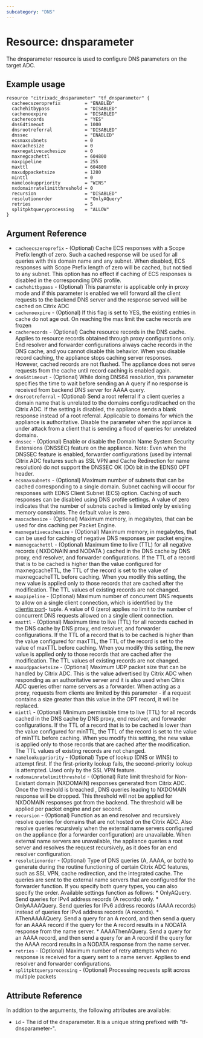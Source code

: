 ```yaml
---
subcategory: "DNS"
---
```


# Resource: dnsparameter

The dnsparameter resource is used to configure DNS parameters on the target ADC.


## Example usage

```hcl
resource "citrixadc_dnsparameter" "tf_dnsparameter" {
  cacheecszeroprefix         = "ENABLED"
  cachehitbypass             = "DISABLED"
  cachenoexpire              = "DISABLED"
  cacherecords               = "YES"
  dns64timeout               = 1000
  dnsrootreferral            = "DISABLED"
  dnssec                     = "ENABLED"
  ecsmaxsubnets              = 0
  maxcachesize               = 0
  maxnegativecachesize       = 0
  maxnegcachettl             = 604800
  maxpipeline                = 255
  maxttl                     = 604800
  maxudppacketsize           = 1280
  minttl                     = 0
  namelookuppriority         = "WINS"
  nxdomainratelimitthreshold = 0
  recursion                  = "DISABLED"
  resolutionorder            = "OnlyAQuery"
  retries                    = 5
  splitpktqueryprocessing    = "ALLOW"
}
```


## Argument Reference

* `cacheecszeroprefix` - (Optional) Cache ECS responses with a Scope Prefix length of zero. Such a cached response will be used for all queries with this domain name and any subnet. When disabled, ECS responses with Scope Prefix length of zero will be cached, but not tied to any subnet. This option has no effect if caching of ECS responses is disabled in the corresponding DNS profile.
* `cachehitbypass` - (Optional) This parameter is applicable only in proxy mode and if this parameter is enabled  we will forward all the client requests to the backend DNS server and the response served will be cached on Citrix ADC
* `cachenoexpire` - (Optional) If this flag is set to YES, the existing entries in cache do not age out. On reaching the max limit the cache records are frozen
* `cacherecords` - (Optional) Cache resource records in the DNS cache. Applies to resource records obtained through proxy configurations only. End resolver and forwarder configurations always cache records in the DNS cache, and you cannot disable this behavior. When you disable record caching, the appliance stops caching server responses. However, cached records are not flushed. The appliance does not serve requests from the cache until record caching is enabled again.
* `dns64timeout` - (Optional) While doing DNS64 resolution, this parameter specifies the time to wait before sending an A query if no response is received from backend DNS server for AAAA query.
* `dnsrootreferral` - (Optional) Send a root referral if a client queries a domain name that is unrelated to the domains configured/cached on the Citrix ADC. If the setting is disabled, the appliance sends a blank response instead of a root referral. Applicable to domains for which the appliance is authoritative. Disable the parameter when the appliance is under attack from a client that is sending a flood of queries for unrelated domains.
* `dnssec` - (Optional) Enable or disable the Domain Name System Security Extensions (DNSSEC) feature on the appliance. Note: Even when the DNSSEC feature is enabled, forwarder configurations (used by internal Citrix ADC features such as SSL VPN and Cache Redirection for name resolution) do not support the DNSSEC OK (DO) bit in the EDNS0 OPT header.
* `ecsmaxsubnets` - (Optional) Maximum number of subnets that can be cached corresponding to a single domain. Subnet caching will occur for responses with EDNS Client Subnet (ECS) option. Caching of such responses can be disabled using DNS profile settings. A value of zero indicates that the number of subnets cached is limited only by existing memory constraints. The default value is zero.
* `maxcachesize` - (Optional) Maximum memory, in megabytes, that can be used for dns caching per Packet Engine.
* `maxnegativecachesize` - (Optional) Maximum memory, in megabytes, that can be used for caching of negative DNS responses per packet engine.
* `maxnegcachettl` - (Optional) Maximum time to live (TTL) for all negative records ( NXDONAIN and NODATA ) cached in the DNS cache by DNS proxy, end resolver, and forwarder configurations. If the TTL of a record that is to be cached is higher than the value configured for maxnegcacheTTL, the TTL of the record is set to the value of maxnegcacheTTL before caching. When you modify this setting, the new value is applied only to those records that are cached after the modification. The TTL values of existing records are not changed.
* `maxpipeline` - (Optional) Maximum number of concurrent DNS requests to allow on a single client connection, which is identified by the <clientip:port>-<vserver ip:port> tuple. A value of 0 (zero) applies no limit to the number of concurrent DNS requests allowed on a single client connection.
* `maxttl` - (Optional) Maximum time to live (TTL) for all records cached in the DNS cache by DNS proxy, end resolver, and forwarder configurations. If the TTL of a record that is to be cached is higher than the value configured for maxTTL, the TTL of the record is set to the value of maxTTL before caching. When you modify this setting, the new value is applied only to those records that are cached after the modification. The TTL values of existing records are not changed.
* `maxudppacketsize` - (Optional) Maximum UDP packet size that can be handled by Citrix ADC. This is the value advertised by Citrix ADC when responding as an authoritative server and it is also used when Citrix ADC queries other name servers as a forwarder. When acting as a proxy, requests from clients are limited by this parameter - if a request contains a size greater than this value in the OPT record, it will be replaced.
* `minttl` - (Optional) Minimum permissible time to live (TTL) for all records cached in the DNS cache by DNS proxy, end resolver, and forwarder configurations. If the TTL of a record that is to be cached is lower than the value configured for minTTL, the TTL of the record is set to the value of minTTL before caching. When you modify this setting, the new value is applied only to those records that are cached after the modification. The TTL values of existing records are not changed.
* `namelookuppriority` - (Optional) Type of lookup (DNS or WINS) to attempt first. If the first-priority lookup fails, the second-priority lookup is attempted. Used only by the SSL VPN feature.
* `nxdomainratelimitthreshold` - (Optional) Rate limit threshold for Non-Existant domain (NXDOMAIN) responses generated from Citrix ADC. Once the threshold is breached , DNS queries leading to NXDOMAIN response will be dropped. This threshold will not be applied for NXDOMAIN responses got from the backend. The threshold will be applied per packet engine and per second.
* `recursion` - (Optional) Function as an end resolver and recursively resolve queries for domains that are not hosted on the Citrix ADC. Also resolve queries recursively when the external name servers configured on the appliance (for a forwarder configuration) are unavailable. When external name servers are unavailable, the appliance queries a root server and resolves the request recursively, as it does for an end resolver configuration.
* `resolutionorder` - (Optional) Type of DNS queries (A, AAAA, or both) to generate during the routine functioning of certain Citrix ADC features, such as SSL VPN, cache redirection, and the integrated cache. The queries are sent to the external name servers that are configured for the forwarder function. If you specify both query types, you can also specify the order. Available settings function as follows: * OnlyAQuery. Send queries for IPv4 address records (A records) only.  * OnlyAAAAQuery. Send queries for IPv6 address records (AAAA records) instead of queries for IPv4 address records (A records). * AThenAAAAQuery. Send a query for an A record, and then send a query for an AAAA record if the query for the A record results in a NODATA response from the name server. * AAAAThenAQuery. Send a query for an AAAA record, and then send a query for an A record if the query for the AAAA record results in a NODATA response from the name server.
* `retries` - (Optional) Maximum number of retry attempts when no response is received for a query sent to a name server. Applies to end resolver and forwarder configurations.
* `splitpktqueryprocessing` - (Optional) Processing requests split across multiple packets


## Attribute Reference

In addition to the arguments, the following attributes are available:

* `id` - The id of the dnsparameter. It is a unique string prefixed with "tf-dnsparameter-".
